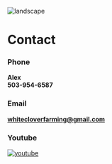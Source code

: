 ![landscape](/sony/chickenportrait2.jpeg "landscape")


# Contact

### Phone
**Alex**  
**503-954-6587**

### Email
**[whitecloverfarming@gmail.com](mailto:whitecloverfarming@gmail.com)**

### Youtube
[![youtube](/youtube.png "youtube")](https://youtu.be/Dpq9GROfgfU?si=oDf1SMCShFD1YYCD)